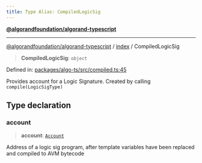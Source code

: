 ```yaml
---
title: Type Alias: CompiledLogicSig
---
```


[**@algorandfoundation/algorand-typescript**](../../README)

***

[@algorandfoundation/algorand-typescript](../../README) / [index](../README) / CompiledLogicSig



> **CompiledLogicSig**: `object`

Defined in: [packages/algo-ts/src/compiled.ts:45](https://github.com/algorandfoundation/puya-ts/blob/main/packages/algo-ts/src/compiled.ts#L45)

Provides account for a Logic Signature. Created by calling `compile(LogicSigType)`

## Type declaration

### account

> **account**: [`Account`](Account)

Address of a logic sig program, after template variables have been replaced and compiled to AVM bytecode